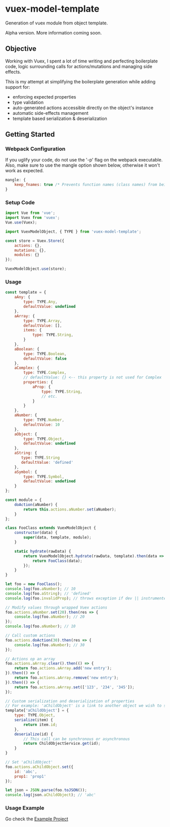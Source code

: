 # vuex-model-template
Generation of vuex module from object template.

Alpha version. More information coming soon.

## Objective
Working with Vuex, I spent a lot of time writing and perfecting boilerplate code, logic surrounding calls for actions/mutations and managing side effects.

This is my attempt at simplifying the boilerplate generation while adding support for:
* enforcing expected properties
* type validation
* auto-generated actions accessible directly on the object's instance
* automatic side-effects management
* template based serialization & deserialization

## Getting Started
### Webpack Configuration
If you uglify your code, do not use the '-p' flag on the webpack executable. Also, make sure to use the mangle option shown below, otherwise it won't work as expected.

```javascript
mangle: {
    keep_fnames: true /* Prevents function names (class names) from being compressed */
}
```

### Setup Code
```javascript
import Vue from 'vue';
import Vuex from 'vuex';
Vue.use(Vuex);

import VuexModelObject, { TYPE } from 'vuex-model-template';

const store = Vuex.Store({
    actions: {},
    mutations: {},
    modules: {}
});

VuexModelObject.use(store);
```

### Usage
```javascript
const template = {
    aAny: {
        type: TYPE.Any,
        defaultValue: undefined
    },
    aArray: {
        type: TYPE.Array,
        defaultValue: [],
        items: {
            type: TYPE.String,
        }
    },
    aBoolean: {
        type: TYPE.Boolean,
        defaultValue: false
    },
    aComplex: {
        type: TYPE.Complex,
        // defaultValue: {} <-- this property is not used for Complex
        properties: {
            aProp: {
                type: TYPE.String,
                // etc.
            }
        }
    },
    aNumber: {
        type: TYPE.Number,
        defaultValue: 10
    },
    aObject: {
        type: TYPE.Object,
        defaultValue: undefined
    },
    aString: {
       type: TYPE.String
       defaultValue: 'defined'
    },
    aSymbol: {
        type: TYPE.Symbol,
        defaultValue: undefined
    }
};

const module = {
    doAction(aNumber) {
        return this.actions.aNumber.set(aNumber);
    }
};

class FooClass extends VuexModelObject {
    constructor(data) {
        super(data, template, module);
    }

    static hydrate(rawData) {
        return VuexModelObject.hydrate(rawData, template).then(data => {
            return FooClass(data);
        });
    }
}

let foo = new FooClass();
console.log(foo.aNumber); // 10
console.log(foo.aString); // 'defined'
console.log(foo.invalidProp); // throws exception if dev || instrumented builds (wrapped in proxy)

// Modify values through wrapped Vuex actions
foo.actions.aNumber.set(20).then(res => {
    console.log(foo.aNumber); // 20
});
console.log(foo.aNumber); // 10

// Call custom actions
foo.actions.doAction(30).then(res => {
    console.log(foo.aNumber); // 30
});

// Actions op an array
foo.actions.aArray.clear().then(() => {
    return foo.actions.aArray.add('new entry');
}).then(() => {
    return foo.actions.aArray.remove('new entry');
}).then(() => {
    return foo.actions.aArray.set(['123', '234', '345']);
});

// Custom serialization and deserialization of properties
// For example: 'aChildObject' is a link to another object we wish to save as a string (id) and to expand as a full-fledged object whem running.
template['aChildObject'] = {
    type: TYPE.Object,
    serialize(item) {
        return item.id;
    },
    deserialize(id) {
        // This call can be synchronous or asynchronous
        return ChildObjectService.get(id);
    }
}

// Set 'aChildObject'
foo.actions.aChildObject.set({
    id: 'abc',
    prop1: 'prop1'
});

let json = JSON.parse(foo.toJSON());
console.log(json.aChildObject); // 'abc'
```

### Usage Example
Go check the [Example Project](example)
